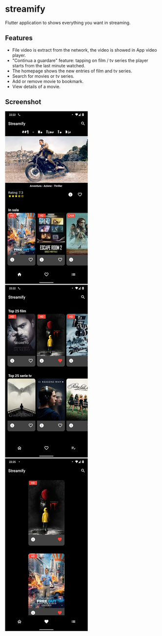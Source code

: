 # streamify

Flutter application to shows everything you want in streaming.

## Features

- File video is extract from the network, the video is showed in App video player.
- "Continua a guardare" feature: tapping on film / tv series the player starts from the last minute watched.
- The homepage shows the new entries of film and tv series.
- Search for movies or tv series.
- Add or remove movie to bookmark.
- View details of a movie.

## Screenshot
![drawing](https://github.com/fedehsq/streamify/blob/master/images/1.png)
![drawing](https://github.com/fedehsq/streamify/blob/master/images/4.png)
![drawing](https://github.com/fedehsq/streamify/blob/master/images/6.png)

